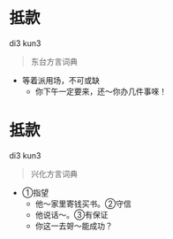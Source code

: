 # 抵款
di3 kun3
> 东台方言词典
- 等着派用场，不可或缺
  - 你下午一定要来，还～你办几件事唻！

# 抵款
di3 kun3
> 兴化方言词典
- ①指望
  - 他～家里寄钱买书。②守信
  - 他说话～。③有保证
  - 你这一去哿～能成功？
